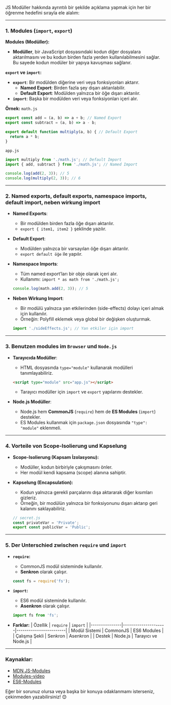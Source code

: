 JS Modüller hakkında ayrıntılı bir şekilde açıklama yapmak için her bir öğrenme hedefini sırayla ele alalım:

---

### **1. Modules (`import`, `export`)**
**Modules (Modüller):**
- **Modüller**, bir JavaScript dosyasındaki kodun diğer dosyalara aktarılmasını ve bu kodun birden fazla yerden kullanılabilmesini sağlar. Bu sayede kodun modüler bir yapıya kavuşması sağlanır.

**`export` ve `import`:**
- **`export`**: Bir modülden diğerine veri veya fonksiyonları aktarır.
  - **Named Export**: Birden fazla şey dışarı aktarılabilir.
  - **Default Export**: Modülden yalnızca bir öğe dışarı aktarılır.
- **`import`**: Başka bir modülden veri veya fonksiyonları içeri alır.

**Örnek:**
`math.js`
```javascript
export const add = (a, b) => a + b; // Named Export
export const subtract = (a, b) => a - b;

export default function multiply(a, b) { // Default Export
  return a * b;
}
```

`app.js`
```javascript
import multiply from './math.js'; // Default Import
import { add, subtract } from './math.js'; // Named Import

console.log(add(2, 3)); // 5
console.log(multiply(2, 3)); // 6
```

---

### **2. Named exports, default exports, namespace imports, default import, neben wirkung import**
- **Named Exports**:
  - Bir modülden birden fazla öğe dışarı aktarılır.
  - `export { item1, item2 }` şeklinde yazılır.
  
- **Default Export**:
  - Modülden yalnızca bir varsayılan öğe dışarı aktarılır.
  - `export default öğe` ile yapılır.

- **Namespace Imports**:
  - Tüm named export’ları bir obje olarak içeri alır.
  - Kullanımı: `import * as math from './math.js';`
  ```javascript
  console.log(math.add(2, 3)); // 5
  ```

- **Neben Wirkung Import**:
  - Bir modülü yalnızca yan etkilerinden (side-effects) dolayı içeri almak için kullanılır.
  - Örneğin: Polyfill eklemek veya global bir değişken oluşturmak.
  ```javascript
  import './sideEffects.js'; // Yan etkiler için import
  ```

---

### **3. Benutzen modules im `Browser` und `Node.js`**
- **Tarayıcıda Modüller**:
  - HTML dosyasında `type="module"` kullanarak modülleri tanımlayabiliriz.
  ```html
  <script type="module" src="app.js"></script>
  ```
  - Tarayıcı modüller için `import` ve `export` yapılarını destekler.

- **Node.js Modüller**:
  - Node.js hem **CommonJS** (`require`) hem de **ES Modules** (`import`) destekler.
  - ES Modules kullanmak için `package.json` dosyasında `"type": "module"` eklenmeli.

---

### **4. Vorteile von Scope-Isolierung und Kapselung**
- **Scope-Isolierung (Kapsam İzolasyonu):**
  - Modüller, kodun birbiriyle çakışmasını önler.
  - Her modül kendi kapsama (scope) alanına sahiptir.

- **Kapselung (Encapsulation):**
  - Kodun yalnızca gerekli parçalarını dışa aktararak diğer kısımları gizleriz.
  - Örneğin, bir modülün yalnızca bir fonksiyonunu dışarı aktarıp geri kalanını saklayabiliriz.
  ```javascript
  // secret.js
  const privateVar = 'Private';
  export const publicVar = 'Public';
  ```

---

### **5. Der Unterschied zwischen `require` und `import`**
- **`require`:**
  - CommonJS modül sisteminde kullanılır.
  - **Senkron** olarak çalışır.
  ```javascript
  const fs = require('fs');
  ```

- **`import`:**
  - ES6 modül sisteminde kullanılır.
  - **Asenkron** olarak çalışır.
  ```javascript
  import fs from 'fs';
  ```

- **Farklar:**
  | Özellik       | `require`           | `import`               |
  |---------------|---------------------|------------------------|
  | Modül Sistemi | CommonJS            | ES6 Modules           |
  | Çalışma Şekli | Senkron             | Asenkron              |
  | Destek        | Node.js             | Tarayıcı ve Node.js    |

---

### **Kaynaklar:**
- [MDN JS-Modules](https://github.com/FbW-WD-23-D06/WebDEV-Squad/tree/main/04-SPA/02-Modules/01-Modules-15-11-23)
- [Modules-video](https://www.youtube.com/watch?v=qgRUr-YUk1Q)
- [ES6-Modules](https://www.youtube.com/watch?v=cRHQNNcYf6s)

Eğer bir sorunuz olursa veya başka bir konuya odaklanmamı isterseniz, çekinmeden yazabilirsiniz! 😊